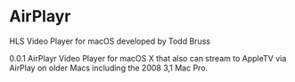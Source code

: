 # AirPlayr
HLS Video Player for macOS developed by Todd Bruss

0.0.1 AirPlayr Video Player for macOS X that also can stream to AppleTV via AirPlay on older Macs including the 2008 3,1 Mac Pro.
